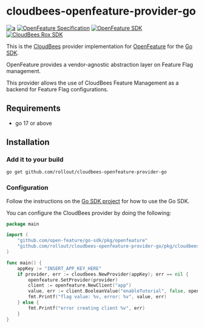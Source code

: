 # cloudbees-openfeature-provider-go

[![a](https://img.shields.io/badge/slack-%40cncf%2Fopenfeature-brightgreen?style=flat&logo=slack)](https://cloud-native.slack.com/archives/C0344AANLA1)
[![OpenFeature Specification](https://img.shields.io/static/v1?label=OpenFeature%20Specification&message=v0.5.1&color=yellow)](https://github.com/open-feature/spec/tree/v0.5.1)
[![OpenFeature SDK](https://img.shields.io/static/v1?label=OpenFeature%20Golang%20SDK&message=v1.0.0&color=green)](https://github.com/open-feature/go-sdk)
[![CloudBees Rox SDK](https://img.shields.io/static/v1?label=Rox%20SDK&message=v5.0.2&color=green)](https://github.com/rollout/rox-go)

This is the [CloudBees](https://www.cloudbees.com/products/feature-management) provider implementation for [OpenFeature](https://openfeature.dev/) for the [Go SDK](https://github.com/open-feature/go-sdk).

OpenFeature provides a vendor-agnostic abstraction layer on Feature Flag management.

This provider allows the use of CloudBees Feature Management as a backend for Feature Flag configurations.

## Requirements
- go 17 or above

## Installation

### Add it to your build

```bash
go get github.com/rollout/cloudbees-openfeature-provider-go
```

### Configuration

Follow the instructions on the [Go SDK project](https://github.com/open-feature/go-sdk) for how to use the Go SDK.

You can configure the CloudBees provider by doing the following:

```go
package main

import (
	"github.com/open-feature/go-sdk/pkg/openfeature"
	"github.com/rollout/cloudbees-openfeature-provider-go/pkg/cloudbees"
)

func main() {
	appKey := "INSERT_APP_KEY_HERE"
	if provider, err := cloudbees.NewProvider(appKey); err == nil {
		openfeature.SetProvider(provider)
		client := openfeature.NewClient("app")
		value, err := client.BooleanValue("enableTutorial", false, openfeature.EvaluationContext{}, openfeature.EvaluationOptions{})
		fmt.Printf("flag value: %v, error: %v", value, err)
	} else {
		fmt.Printf("error creating client %v", err)
	}
}
```

